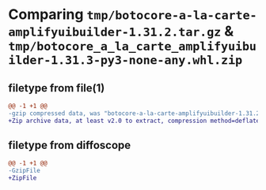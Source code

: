 # Comparing `tmp/botocore-a-la-carte-amplifyuibuilder-1.31.2.tar.gz` & `tmp/botocore_a_la_carte_amplifyuibuilder-1.31.3-py3-none-any.whl.zip`

## filetype from file(1)

```diff
@@ -1 +1 @@
-gzip compressed data, was "botocore-a-la-carte-amplifyuibuilder-1.31.2.tar", last modified: Wed Jul 12 01:44:18 2023, max compression
+Zip archive data, at least v2.0 to extract, compression method=deflate
```

## filetype from diffoscope

```diff
@@ -1 +1 @@
-GzipFile
+ZipFile
```

